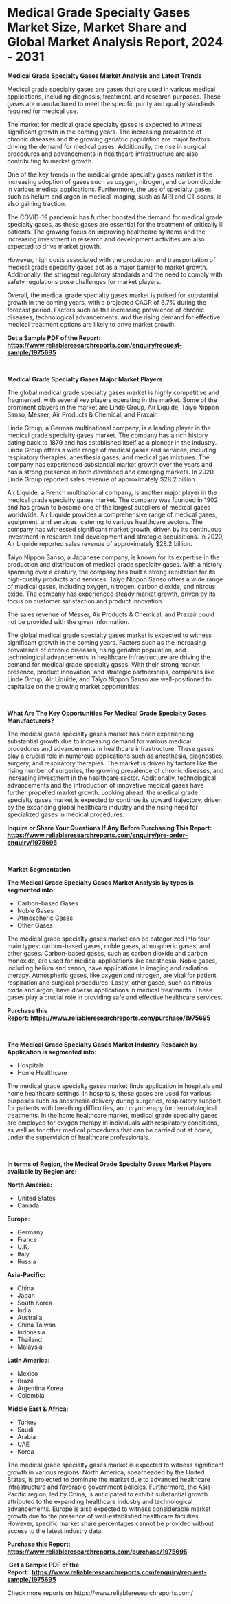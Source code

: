 <p><h1>Medical Grade Specialty Gases Market Size, Market Share and Global Market Analysis Report, 2024 - 2031</h1></p><p><strong>Medical Grade Specialty Gases Market Analysis and Latest Trends</strong></p>
<p><p>Medical grade specialty gases are gases that are used in various medical applications, including diagnosis, treatment, and research purposes. These gases are manufactured to meet the specific purity and quality standards required for medical use.</p><p>The market for medical grade specialty gases is expected to witness significant growth in the coming years. The increasing prevalence of chronic diseases and the growing geriatric population are major factors driving the demand for medical gases. Additionally, the rise in surgical procedures and advancements in healthcare infrastructure are also contributing to market growth.</p><p>One of the key trends in the medical grade specialty gases market is the increasing adoption of gases such as oxygen, nitrogen, and carbon dioxide in various medical applications. Furthermore, the use of specialty gases such as helium and argon in medical imaging, such as MRI and CT scans, is also gaining traction.</p><p>The COVID-19 pandemic has further boosted the demand for medical grade specialty gases, as these gases are essential for the treatment of critically ill patients. The growing focus on improving healthcare systems and the increasing investment in research and development activities are also expected to drive market growth.</p><p>However, high costs associated with the production and transportation of medical grade specialty gases act as a major barrier to market growth. Additionally, the stringent regulatory standards and the need to comply with safety regulations pose challenges for market players.</p><p>Overall, the medical grade specialty gases market is poised for substantial growth in the coming years, with a projected CAGR of 6.7% during the forecast period. Factors such as the increasing prevalence of chronic diseases, technological advancements, and the rising demand for effective medical treatment options are likely to drive market growth.</p></p>
<p><strong>Get a Sample PDF of the Report:&nbsp; <a href="https://www.reliableresearchreports.com/enquiry/request-sample/1975695">https://www.reliableresearchreports.com/enquiry/request-sample/1975695</a></strong></p>
<p>&nbsp;</p>
<p><strong>Medical Grade Specialty Gases Major Market Players</strong></p>
<p><p>The global medical grade specialty gases market is highly competitive and fragmented, with several key players operating in the market. Some of the prominent players in the market are Linde Group, Air Liquide, Taiyo Nippon Sanso, Messer, Air Products & Chemical, and Praxair.</p><p>Linde Group, a German multinational company, is a leading player in the medical grade specialty gases market. The company has a rich history dating back to 1879 and has established itself as a pioneer in the industry. Linde Group offers a wide range of medical gases and services, including respiratory therapies, anesthesia gases, and medical gas mixtures. The company has experienced substantial market growth over the years and has a strong presence in both developed and emerging markets. In 2020, Linde Group reported sales revenue of approximately $28.2 billion.</p><p>Air Liquide, a French multinational company, is another major player in the medical grade specialty gases market. The company was founded in 1902 and has grown to become one of the largest suppliers of medical gases worldwide. Air Liquide provides a comprehensive range of medical gases, equipment, and services, catering to various healthcare sectors. The company has witnessed significant market growth, driven by its continuous investment in research and development and strategic acquisitions. In 2020, Air Liquide reported sales revenue of approximately $28.2 billion.</p><p>Taiyo Nippon Sanso, a Japanese company, is known for its expertise in the production and distribution of medical grade specialty gases. With a history spanning over a century, the company has built a strong reputation for its high-quality products and services. Taiyo Nippon Sanso offers a wide range of medical gases, including oxygen, nitrogen, carbon dioxide, and nitrous oxide. The company has experienced steady market growth, driven by its focus on customer satisfaction and product innovation.</p><p>The sales revenue of Messer, Air Products & Chemical, and Praxair could not be provided with the given information.</p><p>The global medical grade specialty gases market is expected to witness significant growth in the coming years. Factors such as the increasing prevalence of chronic diseases, rising geriatric population, and technological advancements in healthcare infrastructure are driving the demand for medical grade specialty gases. With their strong market presence, product innovation, and strategic partnerships, companies like Linde Group, Air Liquide, and Taiyo Nippon Sanso are well-positioned to capitalize on the growing market opportunities.</p></p>
<p>&nbsp;</p>
<p><strong>What Are The Key Opportunities For Medical Grade Specialty Gases Manufacturers?</strong></p>
<p><p>The medical grade specialty gases market has been experiencing substantial growth due to increasing demand for various medical procedures and advancements in healthcare infrastructure. These gases play a crucial role in numerous applications such as anesthesia, diagnostics, surgery, and respiratory therapies. The market is driven by factors like the rising number of surgeries, the growing prevalence of chronic diseases, and increasing investment in the healthcare sector. Additionally, technological advancements and the introduction of innovative medical gases have further propelled market growth. Looking ahead, the medical grade specialty gases market is expected to continue its upward trajectory, driven by the expanding global healthcare industry and the rising need for specialized gases in medical procedures.</p></p>
<p><strong>Inquire or Share Your Questions If Any Before Purchasing This Report: <a href="https://www.reliableresearchreports.com/enquiry/pre-order-enquiry/1975695">https://www.reliableresearchreports.com/enquiry/pre-order-enquiry/1975695</a></strong></p>
<p>&nbsp;</p>
<p><strong>Market Segmentation</strong></p>
<p><strong>The Medical Grade Specialty Gases Market Analysis by types is segmented into:</strong></p>
<p><ul><li>Carbon-based Gases</li><li>Noble Gases</li><li>Atmospheric Gases</li><li>Other Gases</li></ul></p>
<p><p>The medical grade specialty gases market can be categorized into four main types: carbon-based gases, noble gases, atmospheric gases, and other gases. Carbon-based gases, such as carbon dioxide and carbon monoxide, are used for medical applications like anesthesia. Noble gases, including helium and xenon, have applications in imaging and radiation therapy. Atmospheric gases, like oxygen and nitrogen, are vital for patient respiration and surgical procedures. Lastly, other gases, such as nitrous oxide and argon, have diverse applications in medical treatments. These gases play a crucial role in providing safe and effective healthcare services.</p></p>
<p><strong>Purchase this Report:&nbsp;<a href="https://www.reliableresearchreports.com/purchase/1975695">https://www.reliableresearchreports.com/purchase/1975695</a></strong></p>
<p>&nbsp;</p>
<p><strong>The Medical Grade Specialty Gases Market Industry Research by Application is segmented into:</strong></p>
<p><ul><li>Hospitals</li><li>Home Healthcare</li></ul></p>
<p><p>The medical grade specialty gases market finds application in hospitals and home healthcare settings. In hospitals, these gases are used for various purposes such as anesthesia delivery during surgeries, respiratory support for patients with breathing difficulties, and cryotherapy for dermatological treatments. In the home healthcare market, medical grade specialty gases are employed for oxygen therapy in individuals with respiratory conditions, as well as for other medical procedures that can be carried out at home, under the supervision of healthcare professionals.</p></p>
<p>&nbsp;</p>
<p><strong>In terms of Region, the Medical Grade Specialty Gases Market Players available by Region are:</strong></p>
<p>
    <p> <strong> North America: </strong>
        <ul>
            <li>United States</li>
            <li>Canada</li>
        </ul>
        </p> 
    <p> <strong> Europe: </strong>
        <ul>
            <li>Germany</li>
            <li>France</li>
            <li>U.K.</li>
            <li>Italy</li>
            <li>Russia</li>
        </ul>
        </p> 
    <p> <strong> Asia-Pacific: </strong>
        <ul>
            <li>China</li>
            <li>Japan</li>
            <li>South Korea</li>
            <li>India</li>
            <li>Australia</li>
            <li>China Taiwan</li>
            <li>Indonesia</li>
            <li>Thailand</li>
            <li>Malaysia</li>
        </ul>
        </p> 
    <p> <strong> Latin America: </strong>
        <ul>
            <li>Mexico</li>
            <li>Brazil</li>
            <li>Argentina Korea</li>
            <li>Colombia</li>
        </ul>
        </p> 
    <p> <strong> Middle East & Africa: </strong>
        <ul>
            <li>Turkey</li>
            <li>Saudi</li>
            <li>Arabia</li>
            <li>UAE</li>
            <li>Korea</li>
        </ul>
    </p>
    </p>
<p><p>The medical grade specialty gases market is expected to witness significant growth in various regions. North America, spearheaded by the United States, is projected to dominate the market due to advanced healthcare infrastructure and favorable government policies. Furthermore, the Asia-Pacific region, led by China, is anticipated to exhibit substantial growth attributed to the expanding healthcare industry and technological advancements. Europe is also expected to witness considerable market growth due to the presence of well-established healthcare facilities. However, specific market share percentages cannot be provided without access to the latest industry data.</p></p>
<p><strong>Purchase this Report: <a href="https://www.reliableresearchreports.com/purchase/1975695">https://www.reliableresearchreports.com/purchase/1975695</a></strong></p>
<p>&nbsp;<strong>Get a Sample PDF of the Report:&nbsp;&nbsp;<a href="https://www.reliableresearchreports.com/enquiry/request-sample/1975695">https://www.reliableresearchreports.com/enquiry/request-sample/1975695</a></strong></p>
<p><strong></strong></p>
<p>Check more reports on https://www.reliableresearchreports.com/</p>